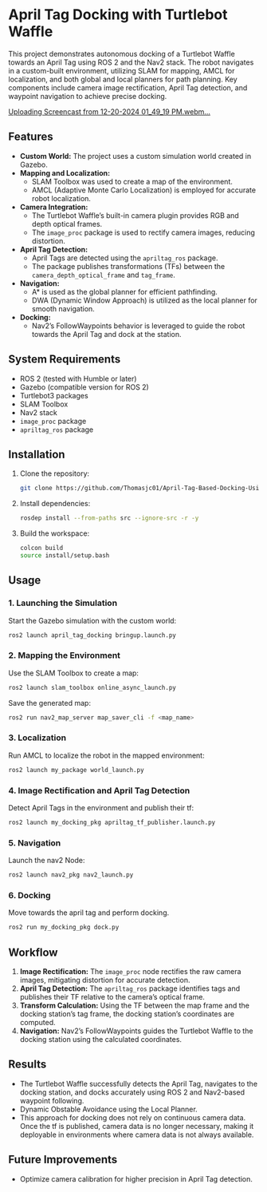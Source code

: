 # April Tag Docking with Turtlebot Waffle

This project demonstrates autonomous docking of a Turtlebot Waffle towards an April Tag using ROS 2 and the Nav2 stack. The robot navigates in a custom-built environment, utilizing SLAM for mapping, AMCL for localization, and both global and local planners for path planning. Key components include camera image rectification, April Tag detection, and waypoint navigation to achieve precise docking.

[Uploading Screencast from 12-20-2024 01_49_19 PM.webm…]()

## Features

- **Custom World:** The project uses a custom simulation world created in Gazebo.
- **Mapping and Localization:**
  - SLAM Toolbox was used to create a map of the environment.
  - AMCL (Adaptive Monte Carlo Localization) is employed for accurate robot localization.
- **Camera Integration:**
  - The Turtlebot Waffle’s built-in camera plugin provides RGB and depth optical frames.
  - The `image_proc` package is used to rectify camera images, reducing distortion.
- **April Tag Detection:**
  - April Tags are detected using the `apriltag_ros` package.
  - The package publishes transformations (TFs) between the `camera_depth_optical_frame` and `tag_frame`.
- **Navigation:**
  - A\* is used as the global planner for efficient pathfinding.
  - DWA (Dynamic Window Approach) is utilized as the local planner for smooth navigation.
- **Docking:**
  - Nav2’s FollowWaypoints behavior is leveraged to guide the robot towards the April Tag and dock at the station.

## System Requirements

- ROS 2 (tested with Humble or later)
- Gazebo (compatible version for ROS 2)
- Turtlebot3 packages
- SLAM Toolbox
- Nav2 stack
- `image_proc` package
- `apriltag_ros` package

## Installation

1. Clone the repository:
   ```bash
   git clone https://github.com/Thomasjc01/April-Tag-Based-Docking-Using-nav2
   ```
2. Install dependencies:
   ```bash
   rosdep install --from-paths src --ignore-src -r -y
   ```
3. Build the workspace:
   ```bash
   colcon build
   source install/setup.bash
   ```

## Usage

### 1. Launching the Simulation

Start the Gazebo simulation with the custom world:

```bash
ros2 launch april_tag_docking bringup.launch.py
```

### 2. Mapping the Environment

Use the SLAM Toolbox to create a map:

```bash
ros2 launch slam_toolbox online_async_launch.py
```

Save the generated map:

```bash
ros2 run nav2_map_server map_saver_cli -f <map_name>
```

### 3. Localization

Run AMCL to localize the robot in the mapped environment:

```bash
ros2 launch my_package world_launch.py
```

### 4. Image Rectification and April Tag Detection

Detect April Tags in the environment and publish their tf:

```bash
ros2 launch my_docking_pkg apriltag_tf_publisher.launch.py
```

### 5. Navigation 

Launch the nav2 Node:

```bash
ros2 launch nav2_pkg nav2_launch.py
```

### 6. Docking

Move towards the april tag and perform docking.
```bash
ros2 run my_docking_pkg dock.py
```

## Workflow

1. **Image Rectification:** The `image_proc` node rectifies the raw camera images, mitigating distortion for accurate detection.
2. **April Tag Detection:** The `apriltag_ros` package identifies tags and publishes their TF relative to the camera’s optical frame.
3. **Transform Calculation:** Using the TF between the map frame and the docking station’s tag frame, the docking station’s coordinates are computed.
4. **Navigation:** Nav2’s FollowWaypoints guides the Turtlebot Waffle to the docking station using the calculated coordinates.


## Results

- The Turtlebot Waffle successfully detects the April Tag, navigates to the docking station, and docks accurately using ROS 2 and Nav2-based waypoint following.
- Dynamic Obstable Avoidance using the Local Planner.
- This approach for docking does not rely on continuous camera data. Once the tf is published, camera data is no longer necessary, making it deployable in environments where camera data is not always available.

## Future Improvements

- Optimize camera calibration for higher precision in April Tag detection.






